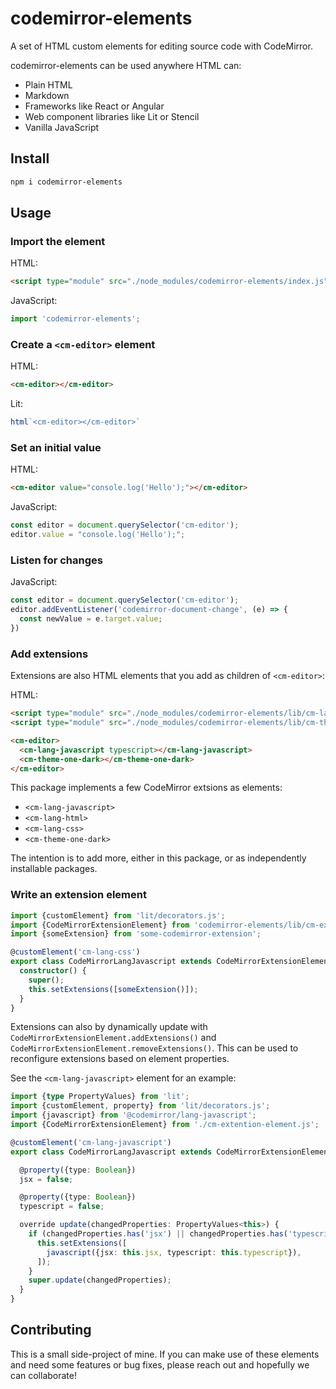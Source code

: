 # codemirror-elements

A set of HTML custom elements for editing source code with CodeMirror.

codemirror-elements can be used anywhere HTML can:
  - Plain HTML
  - Markdown
  - Frameworks like React or Angular
  - Web component libraries like Lit or Stencil
  - Vanilla JavaScript

## Install

```bash
npm i codemirror-elements
```

## Usage

### Import the element

HTML:
```html
<script type="module" src="./node_modules/codemirror-elements/index.js"></script>
```

JavaScript:
```js
import 'codemirror-elements';
```

### Create a `<cm-editor>` element

HTML:
```html
<cm-editor></cm-editor>
```

Lit:
```js
html`<cm-editor></cm-editor>`
```

### Set an initial value

HTML:
```html
<cm-editor value="console.log('Hello');"></cm-editor>
```

JavaScript:

```js
const editor = document.querySelector('cm-editor');
editor.value = "console.log('Hello');";
```

### Listen for changes

JavaScript:

```js
const editor = document.querySelector('cm-editor');
editor.addEventListener('codemirror-document-change', (e) => {
  const newValue = e.target.value;
})
```

### Add extensions

Extensions are also HTML elements that you add as children of `<cm-editor>`:

HTML:
```html
<script type="module" src="./node_modules/codemirror-elements/lib/cm-lang-javascript.js"></script>
<script type="module" src="./node_modules/codemirror-elements/lib/cm-theme-one-dark.js"></script>

<cm-editor>
  <cm-lang-javascript typescript></cm-lang-javascript>
  <cm-theme-one-dark></cm-theme-one-dark>
</cm-editor>
```

This package implements a few CodeMirror extsions as elements:
- `<cm-lang-javascript>`
- `<cm-lang-html>`
- `<cm-lang-css>`
- `<cm-theme-one-dark>`

The intention is to add more, either in this package, or as independently installable packages.

### Write an extension element

```ts
import {customElement} from 'lit/decorators.js';
import {CodeMirrorExtensionElement} from 'codemirror-elements/lib/cm-extention-element.js';
import {someExtension} from 'some-codemirror-extension';

@customElement('cm-lang-css')
export class CodeMirrorLangJavascript extends CodeMirrorExtensionElement {
  constructor() {
    super();
    this.setExtensions([someExtension()]);
  }
}
```

Extensions can also by dynamically update with `CodeMirrorExtensionElement.addExtensions()` and `CodeMirrorExtensionElement.removeExtensions()`. This can be used to reconfigure extensions based on element properties.

See the `<cm-lang-javascript>` element for an example:

```ts
import {type PropertyValues} from 'lit';
import {customElement, property} from 'lit/decorators.js';
import {javascript} from '@codemirror/lang-javascript';
import {CodeMirrorExtensionElement} from './cm-extention-element.js';

@customElement('cm-lang-javascript')
export class CodeMirrorLangJavascript extends CodeMirrorExtensionElement {

  @property({type: Boolean})
  jsx = false;

  @property({type: Boolean})
  typescript = false;

  override update(changedProperties: PropertyValues<this>) {
    if (changedProperties.has('jsx') || changedProperties.has('typescript')) {
      this.setExtensions([
        javascript({jsx: this.jsx, typescript: this.typescript}),
      ]);
    }
    super.update(changedProperties);
  }
}
```

## Contributing

This is a small side-project of mine. If you can make use of these elements and need some features or bug fixes, please reach out and hopefully we can collaborate!
